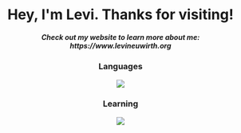 
<h1 align="center">Hey, I'm Levi. Thanks for visiting! </h1>
<h5 align="center">Check out my website to learn more about me: https://www.levineuwirth.org </h5>
<h3 align="center">Languages </h3>
<p align="center">
  <a href="https://skillicons.dev">
    <img src="https://skillicons.dev/icons?i=cpp,cs,html,java,py" />
  </a>
</p>
<h3 align="center">Learning </h3>
<p align="center">
  <a href="https://skillicons.dev">
    <img src="https://skillicons.dev/icons?i=c,css,kotlin,r" />
  </a>
</p>
